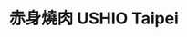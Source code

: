 ---
title: "赤身燒肉 USHIO Taipei"
description: "赤身燒肉 USHIO Taipei"
layout: shop
keywords:
  - 美食競賽
  - 台灣美食
  - 美食精選
datePublished: "2025-06-30"
dateModified: "2025-07-05"
city: "台北市"
district: "中山區"
address: "台北市中山區中山北路一段57號"
phone: "0225710357"
geo: "25.049483340243512, 121.52168135403534"
google_map: "https://maps.app.goo.gl/cJ1NvP67rdE76gnT7"
footinder: "https://footinder.com.tw/%E5%8F%B0%E5%8C%97%E5%B8%82%E4%B8%AD%E5%B1%B1%E5%8D%80/362160/"
official: "https://www.facebook.com/ushio.taipei"
award:
  - name: "500盤"
    year: "2024"
    entries:
      - dishes:
          - "鹽燒厚切牛舌"

---